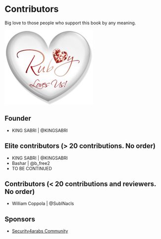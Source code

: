 # Contributors

Big love to those people who support this book by any meaning.

![](../images/other/Ruby_Loves_Us.jpg)


## Founder
- KING SABRI | @KINGSABRI

## Elite contributors (> 20 contributions. No order)
- KING SABRI | @KINGSABRI
- Bashar | @b_free2
- TO BE CONTINUED

## Contributors (< 20 contributions and reviewers. No order)
* William Coppola | @SubINacls


## Sponsors
- [Security4arabs Community](http://www.security4arabs.com/)
